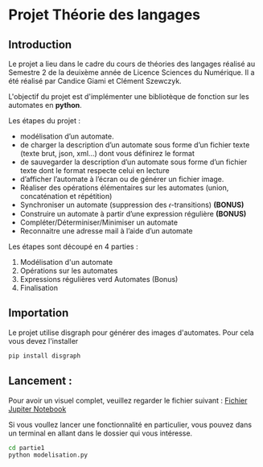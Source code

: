 # Projet Théorie des langages

## Introduction
Le projet a lieu dans le cadre du cours de théories des langages réalisé au Semestre 2 de la deuixème année de Licence Sciences du Numérique. 
Il a été réalisé par Candice Giami et Clément Szewczyk. 

L'objectif du projet est d'implémenter une bibliotèque de fonction sur les automates en **python**. 

Les étapes du projet : 
- modélisation d’un automate.
- de charger la description d’un automate sous forme d’un fichier texte (texte brut, json, xml…) dont vous définirez
le format
- de sauvegarder la description d’un automate sous forme d’un fichier texte dont le format respecte celui en lecture
- d’afficher l’automate à l’écran ou de générer un fichier image.
- Réaliser des opérations élémentaires sur les automates (union, concaténation et répétition)
- Synchroniser un automate (suppression des 𝜖-transitions) **(BONUS)**
- Construire un automate à partir d’une expression régulière **(BONUS)**
- Compléter/Déterminiser/Minimiser un automate
- Reconnaitre une adresse mail à l’aide d’un automate

Les étapes sont découpé en 4 parties :
1. Modélisation d'un automate
2. Opérations sur les automates
3. Expressions régulières verd Automates (Bonus)
4. Finalisation


## Importation

Le projet utilise disgraph pour générer des images d'automates. Pour cela vous devez l'installer 

```bash
pip install disgraph
```


## Lancement  :

Pour avoir un visuel complet, veuillez regarder le fichier suivant : [Fichier Jupiter Notebook](./rapport/rapport.ipynb)

Si vous voullez lancer une fonctionnalité en particulier, vous pouvez dans un terminal en allant dans le dossier qui vous intéresse. 

```bash
cd partie1
python modelisation.py
```

